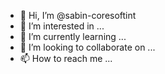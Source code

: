 - 👋 Hi, I’m @sabin-coresoftint
- 👀 I’m interested in ...
- 🌱 I’m currently learning ...
- 💞️ I’m looking to collaborate on ...
- 📫 How to reach me ...

<!---
sabin-coresoftint/sabin-coresoftint is a ✨ special ✨ repository because its `README.md` (this file) appears on your GitHub profile.
You can click the Preview link to take a look at your changes.
--->
